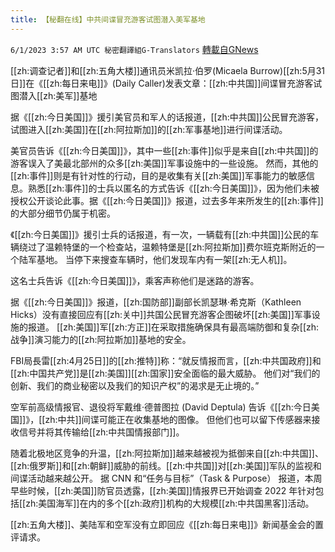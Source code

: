 ```yaml
---
title: 【秘翻在线】中共间谍冒充游客试图潜入美军基地
---
```

`6/1/2023 3:57 AM UTC 秘密翻譯組G-Translators` [轉載自GNews](https://gnews.org/articles/1347844)

[[zh:调查记者]]和[[zh:五角大楼]]通讯员米凯拉·伯罗(Micaela Burrow)[[zh:5月31日]]在《[[zh:每日来电]]》(Daily Caller)发表文章：[[zh:中共国]]间谍冒充游客试图潜入[[zh:美军]]基地

据《[[zh:今日美国]]》援引美官员和军人的话报道，[[zh:中共国]]公民冒充游客，试图进入[[zh:美国]]在[[zh:阿拉斯加]]的[[zh:军事基地]]进行间谍活动。

美官员告诉《[[zh:今日美国]]》，其中一些[[zh:事件]]似乎是来自[[zh:中共国]]的游客误入了美最北部州的众多[[zh:美国]]军事设施中的一些设施。 然而，其他的[[zh:事件]]则是有针对性的行动，目的是收集有关[[zh:美国]]军事能力的敏感信息。熟悉[[zh:事件]]的士兵以匿名的方式告诉《[[zh:今日美国]]》，因为他们未被授权公开谈论此事。据《[[zh:今日美国]]》报道，过去多年来所发生的[[zh:事件]]的大部分细节仍属于机密。

《[[zh:今日美国]]》援引士兵的话报道，有一次，一辆载有[[zh:中共国]]公民的车辆绕过了温赖特堡的一个检查站，温赖特堡是[[zh:阿拉斯加]]费尔班克斯附近的一个陆军基地。 当停下来搜查车辆时，他们发现车内有一架[[zh:无人机]]。

这名士兵告诉《[[zh:今日美国]]》，乘客声称他们是迷路的游客。

据《[[zh:今日美国]]》报道，[[zh:国防部]]副部长凯瑟琳·希克斯（Kathleen Hicks）没有直接回应有[[zh:关中]]共国公民冒充游客企图破坏[[zh:美国]]军事设施的报道。 [[zh:美国]]军[[zh:方正]]在采取措施确保具有最高端防御和复杂[[zh:战争]]演习能力的[[zh:阿拉斯加]]基地的安全。

FBI局長雷[[zh:4月25日]]的[[zh:推特]]称：“就反情报而言，[[zh:中共国政府]]和[[zh:中国共产党]]是[[zh:美国]][[zh:国家]]安全面临的最大威胁。 他们对“我们的创新、我们的商业秘密以及我们的知识产权”的渴求是无止境的。”

空军前高级情报官、退役将军戴维·德普图拉 (David Deptula) 告诉《[[zh:今日美国]]》，[[zh:中共]]间谍可能正在收集基地的图像。 但他们也可以留下传感器来接收信号并将其传输给[[zh:中共国情报部门]]。

随着北极地区竞争的升温，[[zh:阿拉斯加]]越来越被视为抵御来自[[zh:中共国]]、[[zh:俄罗斯]]和[[zh:朝鲜]]威胁的前线。[[zh:中共国]]对[[zh:美国]]军队的监视和间谍活动越来越公开。 据 CNN 和“任务与目标”（Task & Purpose） 报道，本周早些时候，[[zh:美国]]防官员透露，[[zh:美国]]情报界已开始调查 2022 年针对包括[[zh:美国海军]]在内的多个[[zh:政府]]机构的大规模[[zh:中共国黑客]]活动。

[[zh:五角大楼]]、美陆军和空军没有立即回应《[[zh:每日来电]]》新闻基金会的置评请求。
